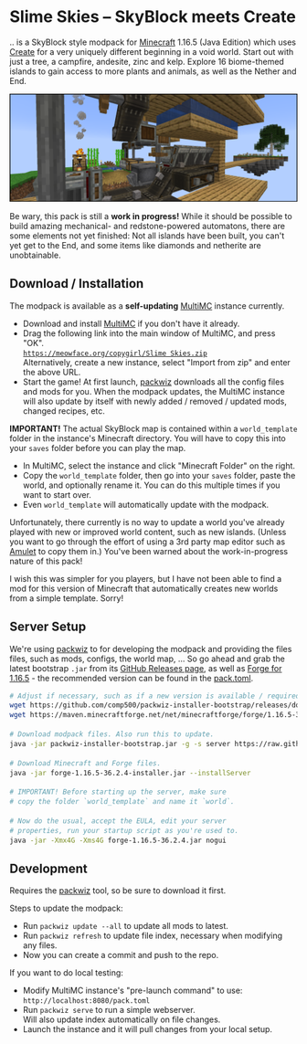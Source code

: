 # Slime Skies – SkyBlock meets Create

.. is a SkyBlock style modpack for [Minecraft] 1.16.5 (Java Edition) which uses [Create] for a very uniquely different beginning in a void world. Start out with just a tree, a campfire, andesite, zinc and kelp. Explore 16 biome-themed islands to gain access to more plants and animals, as well as the Nether and End.

![](docs/screenshot.png)

Be wary, this pack is still a **work in progress!** While it should be possible to build amazing mechanical- and redstone-powered automatons, there are some elements not yet finished: Not all islands have been built, you can't yet get to the End, and some items like diamonds and netherite are unobtainable.


## Download / Installation

The modpack is available as a **self-updating** [MultiMC] instance currently.

- Download and install [MultiMC] if you don't have it already.
- Drag the following link into the main window of MultiMC, and press "OK".  
  [`https://meowface.org/copygirl/Slime Skies.zip`](https://meowface.org/copygirl/Slime%20Skies.zip)  
  Alternatively, create a new instance, select "Import from zip" and enter the above URL.
- Start the game! At first launch, [packwiz] downloads all the config files and mods for you. When the modpack updates, the MultiMC instance will also update by itself with newly added / removed / updated mods, changed recipes, etc.

**IMPORTANT!** The actual SkyBlock map is contained within a `world_template` folder in the instance's Minecraft directory. You will have to copy this into your `saves` folder before you can play the map.

- In MultiMC, select the instance and click "Minecraft Folder" on the right.
- Copy the `world_template` folder, then go into your `saves` folder, paste the world, and optionally rename it. You can do this multiple times if you want to start over.
- Even `world_template` will automatically update with the modpack.

Unfortunately, there currently is no way to update a world you've already played with new or improved world content, such as new islands. (Unless you want to go through the effort of using a 3rd party map editor such as [Amulet] to copy them in.) You've been warned about the work-in-progress nature of this pack!

I wish this was simpler for you players, but I have not been able to find a mod for this version of Minecraft that automatically creates new worlds from a simple template. Sorry!


## Server Setup

We're using [packwiz] to for developing the modpack and providing the files files, such as mods, configs, the world map, ... So go ahead and grab the latest bootstrap `.jar` from its [GitHub Releases page][packwiz-releases], as well as [Forge for 1.16.5][forge-download] - the recommended version can be found in the [pack.toml](pack.toml).

```sh
# Adjust if necessary, such as if a new version is available / required.
wget https://github.com/comp500/packwiz-installer-bootstrap/releases/download/v0.0.3/packwiz-installer-bootstrap.jar
wget https://maven.minecraftforge.net/net/minecraftforge/forge/1.16.5-36.2.4/forge-1.16.5-36.2.4-installer.jar

# Download modpack files. Also run this to update.
java -jar packwiz-installer-bootstrap.jar -g -s server https://raw.githubusercontent.com/copygirl/slime-skies/main/pack.toml

# Download Minecraft and Forge files.
java -jar forge-1.16.5-36.2.4-installer.jar --installServer

# IMPORTANT! Before starting up the server, make sure
# copy the folder `world_template` and name it `world`.

# Now do the usual, accept the EULA, edit your server
# properties, run your startup script as you're used to.
java -jar -Xmx4G -Xms4G forge-1.16.5-36.2.4.jar nogui
```


## Development

Requires the [packwiz] tool, so be sure to download it first.

Steps to update the modpack:

- Run `packwiz update --all` to update all mods to latest.
- Run `packwiz refresh` to update file index, necessary when modifying any files.
- Now you can create a commit and push to the repo.

If you want to do local testing:

- Modify MultiMC instance's "pre-launch command" to use:  
  `http://localhost:8080/pack.toml`
- Run `packwiz serve` to run a simple webserver.  
  Will also update index automatically on file changes.
- Launch the instance and it will pull changes from your local setup.


[Minecraft]: https://minecraft.net/
[Create]: https://curseforge.com/minecraft/mc-mods/create
[MultiMC]: https://multimc.org/
[Amulet]: https://www.amuletmc.com/
[packwiz]: https://github.com/comp500/packwiz
[packwiz-releases]: https://github.com/comp500/packwiz-installer-bootstrap/releases
[forge-download]: https://files.minecraftforge.net/net/minecraftforge/forge/index_1.16.5.html
